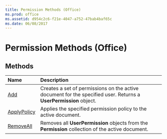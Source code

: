 ```yaml
---
title: Permission Methods (Office)
ms.prod: office
ms.assetid: d954c2c6-f21e-4047-a752-47bab4baf65c
ms.date: 06/08/2017
---
```



# Permission Methods (Office)

## Methods



|**Name**|**Description**|
|:-----|:-----|
|[Add](permission-add-method-office.md)|Creates a set of permissions on the active document for the specified user. Returns a **UserPermission** object.|
|[ApplyPolicy](permission-applypolicy-method-office.md)|Applies the specified permission policy to the active document.|
|[RemoveAll](permission-removeall-method-office.md)|Removes all **UserPermission** objects from the **Permission** collection of the active document.|

